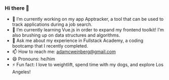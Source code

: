 ### Hi there 👋

- 🔭 I’m currently working on my app Apptracker, a tool that can be used to track applications during a job search.
- 🌱 I’m currently learning Vue.js in order to expand my frontend toolkit! I'm also brushing up on data structures and algorithms.
- 💬 Ask me about my experience in Fullstack Academy, a coding bootcamp that I recently completed.
- 📫 How to reach me: adamcweinberg@gmail.com
- 😄 Pronouns: he/him
- ⚡ Fun fact: I love to weightlift, spend time with my dogs, and explore Los Angeles!
